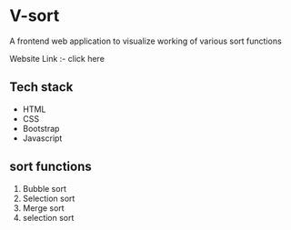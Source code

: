 # V-sort

A frontend web application to visualize working of various sort functions

Website Link :- click here

## Tech stack

- HTML
- CSS
- Bootstrap
- Javascript

## sort functions

1. Bubble sort
2. Selection sort
3. Merge sort
4. selection sort